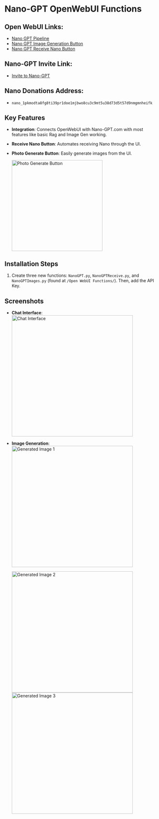 # Nano-GPT OpenWebUI Functions

## Open WebUI Links:
  - [Nano GPT Pipeline](https://openwebui.com/f/elliott/nano_gpt/)
  - [Nano GPT Image Generation Button](https://openwebui.com/f/elliott/nanoimages/)
  - [Nano GPT Receive Nano Button](https://openwebui.com/f/elliott/nanogpt_receive_nano/)

## Nano-GPT Invite Link:
  - [Invite to Nano-GPT](https://nano-gpt.com/invite/8AQjX8kA)

## Nano Donations Address:
  - `nano_1pkmodta8fg8ti39pr1doe1mjbwo8cu3c9mt5u38d73d5t57d9nmgmnheifk`

## Key Features

- **Integration**: Connects OpenWebUI with Nano-GPT.com with most features like basic Rag and Image Gen working.
- **Receive Nano Button**: Automates receiving Nano through the UI.
- **Photo Generate Button**: Easily generate images from the UI.
  
  <img src="https://raw.githubusercontent.com/Orciotrox/NodeRed-Nano-GPT.com-OpenWebUI/refs/heads/main/ReadmePhotos/NIv2.png" alt="Photo Generate Button" width="300"/>

## Installation Steps

1. Create three new functions: `NanoGPT.py`, `NanoGPTReceive.py`, and `NanoGPTImages.py` (found at `/Open WebUI Functions/`). Then, add the API Key.

## Screenshots

- **Chat Interface**:  
  <img src="https://raw.githubusercontent.com/Orciotrox/NodeRed-Nano-GPT.com-OpenWebUI/main/ReadmePhotos/Chat.png" alt="Chat Interface" width="400"/>

- **Image Generation**:  
  <img src="https://raw.githubusercontent.com/Orciotrox/NodeRed-Nano-GPT.com-OpenWebUI/refs/heads/main/ReadmePhotos/NIG1.png" alt="Generated Image 1" width="400"/>
  
  <img src="https://raw.githubusercontent.com/Orciotrox/NodeRed-Nano-GPT.com-OpenWebUI/refs/heads/main/ReadmePhotos/NIG2.png" alt="Generated Image 2" width="400"/>
  
  <img src="https://raw.githubusercontent.com/Orciotrox/NodeRed-Nano-GPT.com-OpenWebUI/refs/heads/main/ReadmePhotos/NIG3.png" alt="Generated Image 3" width="400"/>



